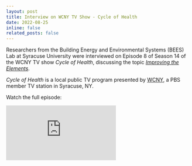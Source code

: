 ```yaml
---
layout: post
title: Interview on WCNY TV Show - Cycle of Health
date: 2022-08-25
inline: false
related_posts: false
---
```


Researchers from the Building Energy and Environmental Systems (BEES) Lab at Syracuse University were interviewed on Episode 8 of Season 14 of the WCNY TV show *Cycle of Health*, discussing the topic *[Improving the Elements](https://video.wcny.org/video/improving-the-elements-vhe03q/)*.

*Cycle of Health* is a local public TV program presented by [WCNY](http://www.wcny.org/), a PBS member TV station in Syracuse, NY.

Watch the full episode:

<iframe src="https://player.pbs.org/viralplayer/3070931305/" allowfullscreen allow="encrypted-media" style="border: 0;"></iframe>